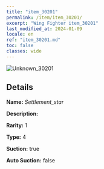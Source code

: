 ```yaml
---
title: "item_30201"
permalink: /item/item_30201/
excerpt: "Wing Fighter item_30201"
last_modified_at: 2024-01-09
locale: en
ref: "item_30201.md"
toc: false
classes: wide
---
```



 ![Unknown_30201](/images/item/Settlement_star_p.png)



## Details

 **Name:** *Settlement_star* 

 **Description:** 

 **Rarity:** 1 

 **Type:** 4 

 **Suction:** true 

 **Auto Suction:** false 



